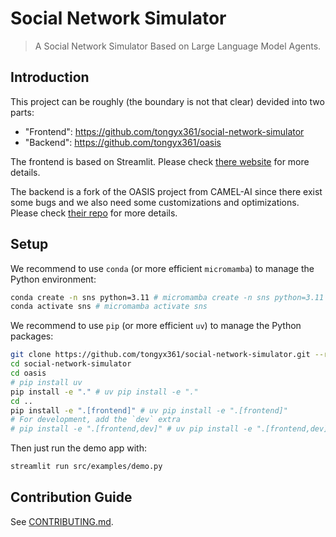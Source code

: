 # Social Network Simulator

> A Social Network Simulator Based on Large Language Model Agents.

## Introduction

This project can be roughly (the boundary is not that clear) devided into two
parts:

- "Frontend": https://github.com/tongyx361/social-network-simulator
- "Backend": https://github.com/tongyx361/oasis

The frontend is based on Streamlit. Please check
[there website](https://streamlit.io/) for more details.

The backend is a fork of the OASIS project from CAMEL-AI since there exist some
bugs and we also need some customizations and optimizations. Please check
[their repo](https://github.com/camel-ai/oasis) for more details.

## Setup

We recommend to use `conda` (or more efficient `micromamba`) to manage the
Python environment:

```bash
conda create -n sns python=3.11 # micromamba create -n sns python=3.11
conda activate sns # micromamba activate sns
```

We recommend to use `pip` (or more efficient `uv`) to manage the Python
packages:

```bash
git clone https://github.com/tongyx361/social-network-simulator.git --recurse-submodules
cd social-network-simulator
cd oasis
# pip install uv
pip install -e "." # uv pip install -e "."
cd ..
pip install -e ".[frontend]" # uv pip install -e ".[frontend]"
# For development, add the `dev` extra
# pip install -e ".[frontend,dev]" # uv pip install -e ".[frontend,dev]"
```

Then just run the demo app with:

```bash
streamlit run src/examples/demo.py
```

## Contribution Guide

See [CONTRIBUTING.md](.github/CONTRIBUTING.md).
